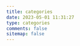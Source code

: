 ```yaml
---
title: categories
date: 2023-05-01 11:31:27
type: categories
comments: false
sitemap: false
---
```

